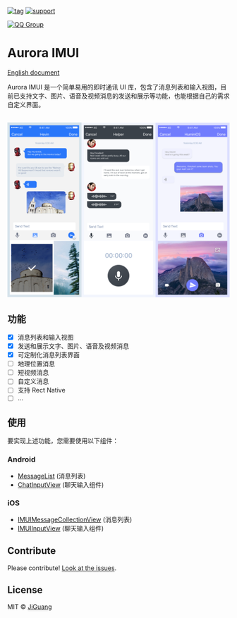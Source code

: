 [![tag](https://img.shields.io/badge/tag-0.0.1-blue.svg)](https://github.com/jpush/imui/releases)
[![support](https://img.shields.io/badge/support-iOS%20%26%20Android-brightgreen.svg)]()

[![QQ Group](https://img.shields.io/badge/QQ%20Group-604798367-red.svg)]()

# Aurora IMUI
[English document](./README_EN.md)

Aurora IMUI 是一个简单易用的即时通讯 UI 库，包含了消息列表和输入视图，目前已支持文字、图片、语音及视频消息的发送和展示等功能，也能根据自己的需求自定义界面。

<p align="center">
    <a target="_blank">
        <img src="https://github.com/huangminlinux/resource/blob/master/IMUIPick%402x.png" alt="IMUI" width=960/>
    </a>
</p>

## 功能
- [x] 消息列表和输入视图
- [x] 发送和展示文字、图片、语音及视频消息
- [x] 可定制化消息列表界面
- [ ] 地理位置消息
- [ ] 短视频消息
- [ ] 自定义消息
- [ ] 支持 Rect Native
- [ ] ...

## 使用
要实现上述功能，您需要使用以下组件：

### Android
- [MessageList](./docs/Android/usage.md) (消息列表)
- [ChatInputView](./Android/chatinput/README.md) (聊天输入组件)

### iOS
- [IMUIMessageCollectionView](./docs/iOS/usage_iOS.md) (消息列表)
- [IMUIInputView](./docs/iOS/inputView_usage.md) (聊天输入组件)

## Contribute
Please contribute! [Look at the issues](https://github.com/jpush/imui/issues).

## License
MIT © [JiGuang](/LICENSE)
